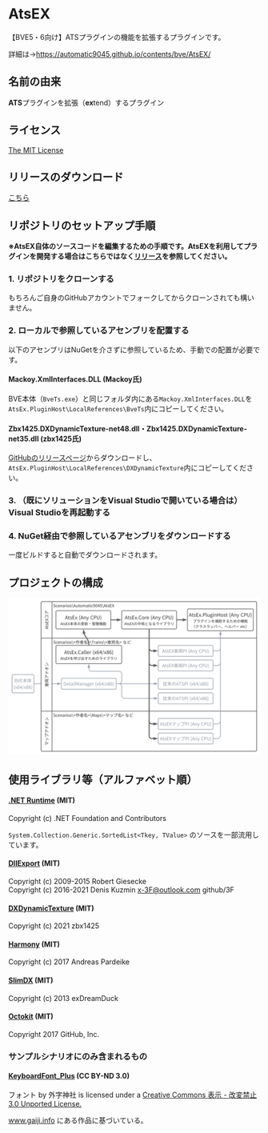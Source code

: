 # AtsEX
【BVE5・6向け】ATSプラグインの機能を拡張するプラグインです。

詳細は→https://automatic9045.github.io/contents/bve/AtsEX/

## 名前の由来
**ATS**プラグインを拡張（**ex**tend）するプラグイン

## ライセンス
[The MIT License](LICENSE)

## リリースのダウンロード

[こちら](https://github.com/automatic9045/AtsEX/releases)

## リポジトリのセットアップ手順

**※AtsEX自体のソースコードを編集するための手順です。AtsEXを利用してプラグインを開発する場合はこちらではなく[リリース](https://github.com/automatic9045/AtsEX/releases)を参照してください。**

### 1. リポジトリをクローンする

もちろんご自身のGitHubアカウントでフォークしてからクローンされても構いません。

### 2. ローカルで参照しているアセンブリを配置する

以下のアセンブリはNuGetを介さずに参照しているため、手動での配置が必要です。

#### Mackoy.XmlInterfaces.DLL (Mackoy氏)

BVE本体（`BveTs.exe`）と同じフォルダ内にある`Mackoy.XmlInterfaces.DLL`を`AtsEx.PluginHost\LocalReferences\BveTs`内にコピーしてください。

#### Zbx1425.DXDynamicTexture-net48.dll・Zbx1425.DXDynamicTexture-net35.dll (zbx1425氏)

[GitHubのリリースページ](https://github.com/zbx1425/DXDynamicTexture/releases)からダウンロードし、`AtsEx.PluginHost\LocalReferences\DXDynamicTexture`内にコピーしてください。

### 3. （既にソリューションをVisual Studioで開いている場合は）Visual Studioを再起動する

### 4. NuGet経由で参照しているアセンブリをダウンロードする

一度ビルドすると自動でダウンロードされます。

## プロジェクトの構成

![Projects](Projects.svg)

## 使用ライブラリ等（アルファベット順）
#### [.NET Runtime](https://github.com/dotnet/runtime) (MIT)

Copyright (c) .NET Foundation and Contributors

`System.Collection.Generic.SortedList<Tkey, TValue>` のソースを一部流用しています。

#### [DllExport](https://github.com/3F/DllExport) (MIT)

Copyright (c) 2009-2015  Robert Giesecke  
Copyright (c) 2016-2021  Denis Kuzmin <x-3F@outlook.com> github/3F

#### [DXDynamicTexture](https://github.com/zbx1425/DXDynamicTexture) (MIT)

Copyright (c) 2021 zbx1425

#### [Harmony](https://github.com/pardeike/Harmony) (MIT)

Copyright (c) 2017  Andreas Pardeike

#### [SlimDX](https://www.nuget.org/packages/SlimDX/) (MIT)

Copyright (c) 2013  exDreamDuck

#### [Octokit](https://github.com/octokit/octokit.net) (MIT)

Copyright 2017 GitHub, Inc.

### サンプルシナリオにのみ含まれるもの

#### [KeyboardFont_Plus](http://www.gaiji.info/) (CC BY-ND 3.0)

フォント by 外字神社 is licensed under a [Creative Commons 表示 - 改変禁止 3.0 Unported License.](http://creativecommons.org/licenses/by-nd/3.0/)

www.gaiji.info にある作品に基づいている。
